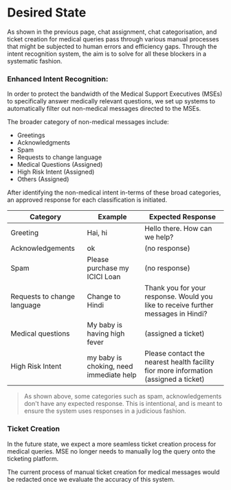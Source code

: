 # Desired State

As shown in the previous page, chat assignment, chat categorisation, and ticket creation for medical queries pass through various manual processes that might be subjected to human errors and efficiency gaps. Through the intent recognition system, the aim is to solve for all these blockers in a systematic fashion.

### Enhanced Intent Recognition:

In order to protect the bandwidth of the Medical Support Executives (MSEs) to specifically answer medically relevant questions, we set up systems to automatically filter out non-medical messages directed to the MSEs.

The broader category of non-medical messages include:

- Greetings
- Acknowledgments
- Spam
- Requests to change language
- Medical Questions (Assigned)
- High Risk Intent (Assigned)
- Others (Assigned)

After identifying the non-medical intent in-terms of these broad categories, an approved response for each classification is initiated.

| Category  | Example |  Expected Response |
|---|---|---|
| Greeting  |  Hai, hi |  Hello there. How can we help? |
| Acknowledgements  | ok  |  (no response) |
|  Spam | Please purchase my ICICI Loan  | (no response) |
| Requests to change language  |  Change to Hindi |  Thank you for your response. Would you like to receive further messages in Hindi? |
| Medical questions  | My baby is having high fever  | (assigned a ticket)   |
|  High Risk Intent | my baby is choking, need immediate help  | Please contact the nearest health facility fior more information (assigned a ticket)  |

> As shown above, some categories such as spam, acknowledgements don't have any expected response. This is intentional, and is meant to ensure the system uses responses in a judicious fashion.


### Ticket Creation

In the future state, we expect a more seamless ticket creation process for medical queries. MSE no longer needs to manually log the query onto the ticketing platform. 

The current process of manual ticket creation for medical messages would be redacted once we evaluate the accuracy of this system.



